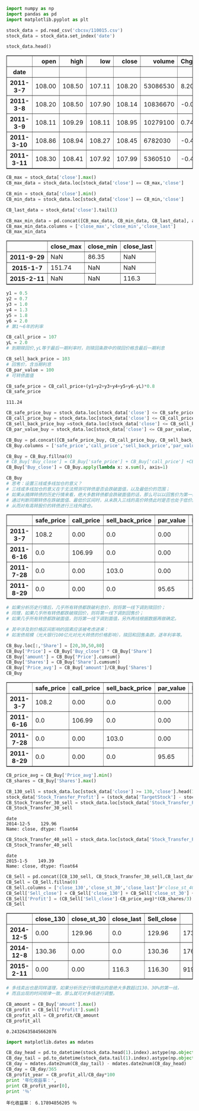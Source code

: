 

```python
import numpy as np
import pandas as pd
import matplotlib.pyplot as plt
```


```python
stock_data = pd.read_csv('cbcsv/110015.csv')
stock_data = stock_data.set_index('date')
```


```python
stock_data.head()
```




<div>

<table border="1" class="dataframe">
  <thead>
    <tr style="text-align: right;">
      <th></th>
      <th>open</th>
      <th>high</th>
      <th>low</th>
      <th>close</th>
      <th>volume</th>
      <th>ChgPct</th>
      <th>Turnover</th>
      <th>ShareTransfer</th>
      <th>TargetStock</th>
    </tr>
    <tr>
      <th>date</th>
      <th></th>
      <th></th>
      <th></th>
      <th></th>
      <th></th>
      <th></th>
      <th></th>
      <th></th>
      <th></th>
    </tr>
  </thead>
  <tbody>
    <tr>
      <th>2011-3-7</th>
      <td>108.00</td>
      <td>108.50</td>
      <td>107.11</td>
      <td>108.20</td>
      <td>53086530</td>
      <td>8.20</td>
      <td>23.081100</td>
      <td>9.73</td>
      <td>8.84</td>
    </tr>
    <tr>
      <th>2011-3-8</th>
      <td>108.20</td>
      <td>108.50</td>
      <td>107.90</td>
      <td>108.14</td>
      <td>10836670</td>
      <td>-0.06</td>
      <td>4.711596</td>
      <td>9.73</td>
      <td>8.77</td>
    </tr>
    <tr>
      <th>2011-3-9</th>
      <td>108.11</td>
      <td>109.29</td>
      <td>108.11</td>
      <td>108.95</td>
      <td>10279100</td>
      <td>0.74</td>
      <td>4.469174</td>
      <td>9.73</td>
      <td>8.78</td>
    </tr>
    <tr>
      <th>2011-3-10</th>
      <td>108.86</td>
      <td>108.94</td>
      <td>108.27</td>
      <td>108.45</td>
      <td>6782030</td>
      <td>-0.46</td>
      <td>2.948709</td>
      <td>9.73</td>
      <td>8.62</td>
    </tr>
    <tr>
      <th>2011-3-11</th>
      <td>108.30</td>
      <td>108.41</td>
      <td>107.92</td>
      <td>107.99</td>
      <td>5360510</td>
      <td>-0.43</td>
      <td>2.330657</td>
      <td>9.73</td>
      <td>8.55</td>
    </tr>
  </tbody>
</table>
</div>




```python
CB_max = stock_data['close'].max()
CB_max_data = stock_data.loc[stock_data['close'] == CB_max,'close']
```


```python
CB_min = stock_data['close'].min()
CB_min_data = stock_data.loc[stock_data['close'] == CB_min,'close']
```


```python
CB_last_data = stock_data['close'].tail(1)
```


```python
CB_max_min_data = pd.concat([CB_max_data, CB_min_data, CB_last_data], axis=1)
CB_max_min_data.columns = ['close_max','close_min','close_last']
CB_max_min_data
```




<div>

<table border="1" class="dataframe">
  <thead>
    <tr style="text-align: right;">
      <th></th>
      <th>close_max</th>
      <th>close_min</th>
      <th>close_last</th>
    </tr>
  </thead>
  <tbody>
    <tr>
      <th>2011-9-29</th>
      <td>NaN</td>
      <td>86.35</td>
      <td>NaN</td>
    </tr>
    <tr>
      <th>2015-1-7</th>
      <td>151.74</td>
      <td>NaN</td>
      <td>NaN</td>
    </tr>
    <tr>
      <th>2015-2-11</th>
      <td>NaN</td>
      <td>NaN</td>
      <td>116.3</td>
    </tr>
  </tbody>
</table>
</div>




```python
y1 = 0.5
y2 = 0.7
y3 = 1.0
y4 = 1.3
y5 = 1.8
y6 = 2.0
# 第1～6年的利率
```


```python
CB_call_price = 107
yL = 2.0
# 到期赎回价,yL等于最后一期利率时，则赎回条款中的赎回价格含最后一期利息
```


```python
CB_sell_back_price = 103
# 回售价，含当期利息
CB_par_value = 100
# 可转债面值
```


```python
CB_safe_price = CB_call_price+(y1+y2+y3+y4+y5+y6-yL)*0.8
CB_safe_price
```




    111.24




```python
CB_safe_price_buy = stock_data.loc[stock_data['close'] <= CB_safe_price,'close'].head(1)
CB_call_price_buy = stock_data.loc[stock_data['close'] <= CB_call_price,'close'].head(1)
CB_sell_back_price_buy =stock_data.loc[stock_data['close'] <= CB_sell_back_price,'close'].head(1)
CB_par_value_buy = stock_data.loc[stock_data['close'] <= CB_par_value,'close'].head(1)
```


```python
CB_Buy = pd.concat([CB_safe_price_buy, CB_call_price_buy, CB_sell_back_price_buy, CB_par_value_buy], axis=1)
CB_Buy.columns = ['safe_price','call_price','sell_back_price','par_value']
```


```python
CB_Buy = CB_Buy.fillna(0)
# CB_Buy['Buy_close'] = CB_Buy['safe_price'] + CB_Buy['call_price'] +CB_Buy['sell_back_price'] +CB_Buy['par_value']
CB_Buy['Buy_close'] = CB_Buy.apply(lambda x: x.sum(), axis=1)
```


```python
CB_Buy
# 思考：设置三线或多线加仓的意义？
# 三线或多线加仓的意义在于无法预测可转债是否会跌破面值，以及最低价的范围；
# 如果从摘牌转债的历史行情来看，绝大多数转债都会跌破面值的话，那么可以以回售价为第一线；
# 通过判断同期转债在跌破面值、最低价区间时，从未跌入三线的高价转债此时是否也处于低价区域；
# 从而对有高转股价的转债进行三线外建仓。
```




<div>

<table border="1" class="dataframe">
  <thead>
    <tr style="text-align: right;">
      <th></th>
      <th>safe_price</th>
      <th>call_price</th>
      <th>sell_back_price</th>
      <th>par_value</th>
      <th>Buy_close</th>
    </tr>
  </thead>
  <tbody>
    <tr>
      <th>2011-3-7</th>
      <td>108.2</td>
      <td>0.00</td>
      <td>0.0</td>
      <td>0.00</td>
      <td>108.20</td>
    </tr>
    <tr>
      <th>2011-6-16</th>
      <td>0.0</td>
      <td>106.99</td>
      <td>0.0</td>
      <td>0.00</td>
      <td>106.99</td>
    </tr>
    <tr>
      <th>2011-7-28</th>
      <td>0.0</td>
      <td>0.00</td>
      <td>103.0</td>
      <td>0.00</td>
      <td>103.00</td>
    </tr>
    <tr>
      <th>2011-8-29</th>
      <td>0.0</td>
      <td>0.00</td>
      <td>0.0</td>
      <td>95.65</td>
      <td>95.65</td>
    </tr>
  </tbody>
</table>
</div>




```python
# 如果分析历史行情后，几乎所有转债都跌破利息价，则将第一线下调到赎回价；
# 同理，如果几乎所有转债都跌破赎回价，则将第一线下调到回售价；
# 如果几乎所有转债都跌破面值，则将第一线下调到面值，另外两线根据数据再做确定。
```


```python
# 其中涉及到价格区间影响的因素应该被考虑进来：
# 如发债规模（光大银行100亿元对光大转债的价格影响），赎回和回售条款，逐年利率等。
```


```python
CB_Buy.loc[:,'Share'] = [20,30,50,80]
CB_Buy['Price'] = CB_Buy['Buy_close'] * CB_Buy['Share']
CB_Buy['amount'] = CB_Buy['Price'].cumsum()
CB_Buy['Shares'] = CB_Buy['Share'].cumsum()
CB_Buy['Price_avg'] = CB_Buy['amount']/CB_Buy['Shares']
CB_Buy
```




<div>

<table border="1" class="dataframe">
  <thead>
    <tr style="text-align: right;">
      <th></th>
      <th>safe_price</th>
      <th>call_price</th>
      <th>sell_back_price</th>
      <th>par_value</th>
      <th>Buy_close</th>
      <th>Share</th>
      <th>Price</th>
      <th>amount</th>
      <th>Shares</th>
      <th>Price_avg</th>
    </tr>
  </thead>
  <tbody>
    <tr>
      <th>2011-3-7</th>
      <td>108.2</td>
      <td>0.00</td>
      <td>0.0</td>
      <td>0.00</td>
      <td>108.20</td>
      <td>20</td>
      <td>2164.0</td>
      <td>2164.0</td>
      <td>20</td>
      <td>108.200000</td>
    </tr>
    <tr>
      <th>2011-6-16</th>
      <td>0.0</td>
      <td>106.99</td>
      <td>0.0</td>
      <td>0.00</td>
      <td>106.99</td>
      <td>30</td>
      <td>3209.7</td>
      <td>5373.7</td>
      <td>50</td>
      <td>107.474000</td>
    </tr>
    <tr>
      <th>2011-7-28</th>
      <td>0.0</td>
      <td>0.00</td>
      <td>103.0</td>
      <td>0.00</td>
      <td>103.00</td>
      <td>50</td>
      <td>5150.0</td>
      <td>10523.7</td>
      <td>100</td>
      <td>105.237000</td>
    </tr>
    <tr>
      <th>2011-8-29</th>
      <td>0.0</td>
      <td>0.00</td>
      <td>0.0</td>
      <td>95.65</td>
      <td>95.65</td>
      <td>80</td>
      <td>7652.0</td>
      <td>18175.7</td>
      <td>180</td>
      <td>100.976111</td>
    </tr>
  </tbody>
</table>
</div>




```python
CB_price_avg = CB_Buy['Price_avg'].min()
CB_shares = CB_Buy['Shares'].max()
```


```python
CB_130_sell = stock_data.loc[stock_data['close'] >= 130,'close'].head(1)
stock_data['Stock_Transfer_Profit'] = (stock_data['TargetStock'] - stock_data['ShareTransfer'])/stock_data['ShareTransfer']*100
CB_Stock_Transfer_30_sell = stock_data.loc[stock_data['Stock_Transfer_Profit'] > 30,'close'].head(1)
CB_Stock_Transfer_30_sell
```




    date
    2014-12-5    129.96
    Name: close, dtype: float64




```python
CB_Stock_Transfer_40_sell = stock_data.loc[stock_data['Stock_Transfer_Profit'] > 40,'close'].head(1)
CB_Stock_Transfer_40_sell
```




    date
    2015-1-5    149.39
    Name: close, dtype: float64




```python
CB_Sell = pd.concat([CB_130_sell, CB_Stock_Transfer_30_sell,CB_last_data], axis=1)#CB_Stock_Transfer_40_sell
CB_Sell = CB_Sell.fillna(0)
CB_Sell.columns = ['close_130','close_st_30','close_last']#'close_st_40'
CB_Sell['Sell_close'] = CB_Sell['close_130'] + CB_Sell['close_st_30'] + CB_Sell['close_last']
CB_Sell['Profit'] = (CB_Sell['Sell_close']-CB_price_avg)*(CB_shares/3)
CB_Sell
```




<div>

<table border="1" class="dataframe">
  <thead>
    <tr style="text-align: right;">
      <th></th>
      <th>close_130</th>
      <th>close_st_30</th>
      <th>close_last</th>
      <th>Sell_close</th>
      <th>Profit</th>
    </tr>
  </thead>
  <tbody>
    <tr>
      <th>2014-12-5</th>
      <td>0.00</td>
      <td>129.96</td>
      <td>0.0</td>
      <td>129.96</td>
      <td>1739.033333</td>
    </tr>
    <tr>
      <th>2014-12-8</th>
      <td>130.36</td>
      <td>0.00</td>
      <td>0.0</td>
      <td>130.36</td>
      <td>1763.033333</td>
    </tr>
    <tr>
      <th>2015-2-11</th>
      <td>0.00</td>
      <td>0.00</td>
      <td>116.3</td>
      <td>116.30</td>
      <td>919.433333</td>
    </tr>
  </tbody>
</table>
</div>




```python
# 多线卖出也是同样道理，如果分析历史行情得出的是绝大多数超过130、30%的第一线，
# 而且出现的时间规律一致，那么就可对多线进行调整。
```


```python
CB_amount = CB_Buy['amount'].max()
CB_profit = CB_Sell['Profit'].sum()
CB_profit_all = CB_profit/CB_amount
CB_profit_all
```




    0.24326435845662076




```python
import matplotlib.dates as mdates
```


```python
CB_day_head = pd.to_datetime(stock_data.head(1).index).astype(np.object)
CB_day_tail = pd.to_datetime(stock_data.tail(1).index).astype(np.object)
CB_day = mdates.date2num(CB_day_tail) - mdates.date2num(CB_day_head)
CB_day = CB_day/365
CB_profit_year = CB_profit_all/CB_day*100
print '年化收益率：',
print CB_profit_year[0],
print '％'
```

    年化收益率： 6.17894856205 ％
    
